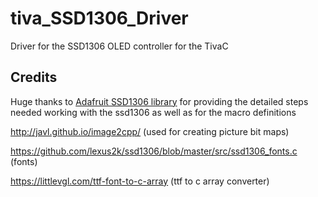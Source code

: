 # tiva_SSD1306_Driver

Driver for the SSD1306 OLED controller for the TivaC

## Credits

Huge thanks to [Adafruit SSD1306 library](https://github.com/adafruit/Adafruit_SSD1306) for providing the detailed steps needed working with the ssd1306 as well as for the macro definitions

http://javl.github.io/image2cpp/ (used for creating picture bit maps)

https://github.com/lexus2k/ssd1306/blob/master/src/ssd1306_fonts.c (fonts)

https://littlevgl.com/ttf-font-to-c-array (ttf to c array converter)
